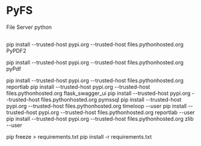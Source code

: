 # PyFS
File Server python

##




pip install --trusted-host pypi.org --trusted-host files.pythonhosted.org PyPDF2

pip install --trusted-host pypi.org --trusted-host files.pythonhosted.org pyPdf

pip install --trusted-host pypi.org --trusted-host files.pythonhosted.org reportlab
pip install --trusted-host pypi.org --trusted-host files.pythonhosted.org flask_swagger_ui
pip install --trusted-host pypi.org --trusted-host files.pythonhosted.org pymssql
pip install --trusted-host pypi.org --trusted-host files.pythonhosted.org timeloop --user
pip install --trusted-host pypi.org --trusted-host files.pythonhosted.org reportlab --user
pip install --trusted-host pypi.org --trusted-host files.pythonhosted.org zlib --user

pip freeze > requirements.txt
pip install -r requirements.txt